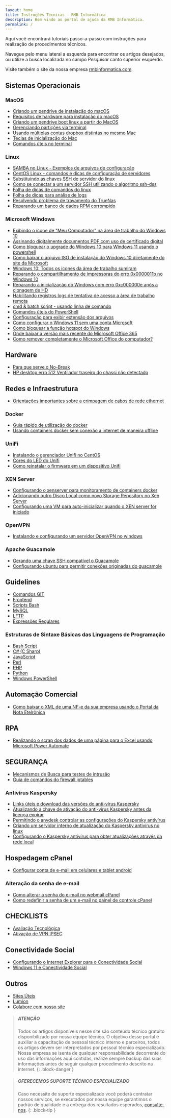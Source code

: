 ```yaml
---
layout: home
title: Instruções Técnicas - RMB Informática
description: Bem vindo ao portal de ajuda da RMB Informática.
permalink: /
---
```


Aqui você encontrará tutoriais passo-a-passo com instruções para realização de procedimentos técnicos.

Navegue pelo menu lateral a esquerda para encontrar os artigos desejados, ou utilize a busca localizada no campo *Pesquisar* canto superior esquerdo.

Visite também o site da nossa empresa [rmbinformatica.com](http://www.rmbinformatica.com).

## Sistemas Operacionais

### MacOS

* [Criando um pendrive de instalação do macOS](sistemas-operacionais/macos/criando-um-pendrive-de-instalacao-do-macos)
* [Requisitos de hardware para instalação do macOS](sistemas-operacionais/macos/requisitos-de-hardware-para-instalacao-do-macos)
* [Criando um pendrive boot linux a partir do MacOS](sistemas-operacionais/macos/criando-um-pendrive-boot-linux-a-partir-do-macos)
* [Gerenciando partições via terminal](sistemas-operacionais/macos/gerenciando-particoes-via-terminal)
* [Usando múltiplas contas dropbox distintas no mesmo Mac](sistemas-operacionais/macos/usando-multiplas-contas-dropbox-distintas-no-mesmo-mac)
* [Teclas de inicialização do Mac](sistemas-operacionais/macos/teclas-de-inicializacao-do-mac)
* [Comandos úteis no terminal](sistemas-operacionais/macos)

### Linux

* [SAMBA no Linux - Exemplos de arquivos de configuração](sistemas-operacionais/linux/samba)
* [CentOS Linux - comandos e dicas de configuração de servidores](sistemas-operacionais/linux/centos-7)
* [Substituindo as chaves SSH de servidor do linux](sistemas-operacionais/linux/substituindo-as-chaves-ssh-de-servidor-do-linux)
* [Como se conectar a um servidor SSH utilizando o algoritmo ssh-dss](sistemas-operacionais/linux/como-se-conectar-a-um-servidor-ssh-utilizando-o-algoritmo-ssh-dss)
* [Folha de dicas de comandos do linux](sistemas-operacionais/linux/comandos-linux-cheat-sheet)
* [Folha de dicas para análise de logs](sistemas-operacionais/linux/log-parsing-cheat-sheet)
* [Resolvendo problema de travamento do TrueNas](sistemas-operacionais/linux/resolvendo-problema-travamento-truenas-impi0-using-ksc-interface)
* [Reparando um banco de dados RPM corrompido](sistemas-operacionais/linux/reparando-banco-de-dados-RPM-corrompido)

### Microsoft Windows

* [Exibindo o ícone de "Meu Computador" na área de trabalho do Windows 10](sistemas-operacionais/microsoft-windows/exibindo-o-icone-de-meu-computador-na-area-de-trabalho-do-windows-10)
* [Assinando digitalmente documentos PDF com uso de certificado digital](sistemas-operacionais/microsoft-windows/assinando-digitalmente-documentos-pdf-com-uso-de-certificado-digital)
* [Como bloquear o upgrade do Windows 10 para Windows 11 usando o powershell](sistemas-operacionais/microsoft-windows/bloquear-upgrade-windows-10-para-windows-11)
* [Como baixar o arquivo ISO de instalação do Windows 10 diretamente do site da Microsoft](sistemas-operacionais/microsoft-windows/como-baixar-o-arquivo-iso-de-instalacao-do-windows-10-diretamente-do-site-da-microsoft)
* [Windows 10: Todos os ícones da área de trabalho sumiram](sistemas-operacionais/microsoft-windows/windows-10-todos-os-icones-da-area-de-trabalho-sumiram)
* [Reparando o compartilhamento de impressoras do erro 0x0000011b no Windows 10](sistemas-operacionais/microsoft-windows/reparando-o-compartilhamento-de-impressoras-do-windows-10)
* [Reparando a inicialização do Windows com erro 0xc000000e após a clonagem de HD](sistemas-operacionais/microsoft-windows/0xc000000e-reparando-a-inicializacao-do-windows-apos-a-clonagem-de-hd)
* [Habilitando registros logs de tentativa de acesso a área de trabalho remota](sistemas-operacionais/microsoft-windows/habilitando-registros-logs-de-tentativa-de-acesso-a-area-de-trabalho-remota)
* [cmd & batch script - usando linha de comando](sistemas-operacionais/microsoft-windows/cmd)
* [Comandos úteis do PowerShell](sistemas-operacionais/microsoft-windows/comandos-uteis-do-powershell)
* [Configuração para exibir extensão dos arquivos](sistemas-operacionais/microsoft-windows/configuracao-para-exibir-extensao-dos-arquivos)
* [Como configurar o Windows 11 sem uma conta Microsoft](sistemas-operacionais/microsoft-windows/como-configurar-o-windows-11-sem-uma-conta-microsoft)
* [Como bloquear a função hotspot do Windows](sistemas-operacionais/microsoft-windows/bloquear-hotspot-windows-via-powershell)
* [Onde baixar a versão mais recente do Microsoft Office 365](sistemas-operacionais/microsoft-windows/onde-baixar-a-versao-mais-recente-microsoft-office)
* [Como remover completamente o Microsoft Office do computador?](sistemas-operacionais/microsoft-windows/como-remover-completamente-microsoft-office-do-computador)

## Hardware

* [Para que serve o No-Break](hardware/pra-que-serve-o-nobreak)
* [HP desktop erro 512 Ventilador traseiro do chassi não detectado](hardware/hp-ventilador-traseiro-chassi-nao-detectado)

## Redes e Infraestrutura

* [Orientações importantes sobre a crimpagem de cabos de rede ethernet](redes-e-infraestrutura/orientacoes-importantes-sobre-a-crimpagem-de-cabos-de-rede-ethernet)

### Docker

* [Guia rápido de utilização do docker](redes-e-infraestrutura/docker/guia-rapido-docker)
* [Usando containers docker sem conexão a internet de maneira offline](redes-e-infraestrutura/docker/usando-containers-docker-sem-internet-offline)

### UniFi

* [Instalando o gerenciador Unifi no CentOS](redes-e-infraestrutura/unifi/instalando-o-gerenciador-unifi-no-centos)
* [Cores do LED do Unifi](redes-e-infraestrutura/unifi/cores-do-led-do-unifi)
* [Como reinstalar o firmware em um dispositivo Unifi](redes-e-infraestrutura/unifi/como-reinstalar-o-firmware-em-um-dispositivo-unifi)

### XEN Server

* [Configurando o xenserver para monitoramento de containers docker](redes-e-infraestrutura/xen-server/configurando-o-xenserver-para-monitoramento-de-containers-docker)
* [Adicionando outro Disco Local como novo Storage Repository no Xen Server](redes-e-infraestrutura/xen-server/adicionando-outro-disco-local-como-novo-storage-repository-no-xen-server)
* [Configurando uma VM para auto-inicializar quando o XEN server for iniciado](redes-e-infraestrutura/xen-server/configurando-uma-vm-para-auto-inicializar-quando-o-xen-server-for-iniciado)

### OpenVPN

* [Instalando e configurando um servidor OpenVPN no windows](redes-e-infraestrutura/openvpn/instalando-e-configurando-um-servidor-openvpn-no-windows)

### Apache Guacamole

* [Gerando uma chave SSH compatível o Guacamole](redes-e-infraestrutura/apache-guacamole/gerando-uma-chave-ssh-compativel-o-guacamole)
* [Configurando ubuntu para permitir conexões originadas do guacamole](redes-e-infraestrutura/apache-guacamole/configurando-ubuntu-para-permitir-conexoes-originadas-do-guacamole)

## Guidelines

* [Comandos GIT](guidelines/git)
* [Frontend](guidelines/frontend)
* [Scripts Bash](guidelines/scripts-bash)
* [MySQL](guidelines/mysql)
* [LFTP](guidelines/lftp)
* [Expressões Regulares](guidelines/regex)

### Estruturas de Sintaxe Básicas das Linguagens de Programação

* [Bash Script](guidelines/sintaxe-programacao/bash)
* [C# (C Sharp)](guidelines/sintaxe-programacao/csharp)
* [JavaScript](guidelines/sintaxe-programacao/javascript)
* [Perl](guidelines/sintaxe-programacao/perl)
* [PHP](guidelines/sintaxe-programacao/php)
* [Python](guidelines/sintaxe-programacao/python)
* [Windows PowerShell](guidelines/sintaxe-programacao/powershell)

## Automação Comercial

* [Como baixar o XML de uma NF-e da sua empresa usando o Portal da Nota Etelrônica](automacao-comercial/como-baixar-o-xml-de-uma-nfe-usando-o-portal-nota-fiscal-eletronica)

## RPA

* [Realizando o scrap dos dados de uma página para o Excel usando Microsoft Power Automate](rpa/realizando-o-scrap-dos-dados-de-uma-pagina-para-o-excel-usando-microsoft-power-automate)

## SEGURANÇA

* [Mecanismos de Busca para testes de intrusão](seguranca/mecanismos-busca-testes-intrusao-invasao-pentest)
* [Guia de comandos do firewall iptables](seguranca/firewall-iptables)

### Antivírus Kaspersky

* [Links úteis e download das versões do anti-vírus Kaspersky](seguranca/kaspersky)
* [Atualizando a chave de ativação do anti-vírus Kaspersky antes da licença expirar](seguranca/antivirus-kaspersky/atualizando-a-chave-de-ativacao-do-anti-virus-kaspersky-antes-da-licenca-expirar)
* [Permitindo o anydesk controlar as configurações do Kaspersky antivírus](seguranca/antivirus-kaspersky/permitindo-o-anydesk-controlar-as-configuracoes-do-kaspersky-antivirus)
* [Criando um servidor interno de atualização do Kaspersky antivírus no linux](seguranca/antivirus-kaspersky/criando-um-servidor-interno-de-atualizacao-do-kaspersky-antivirus-no-linux)
* [Configurando o Kaspersky antivírus para obter atualizações através da rede local](seguranca/antivirus-kaspersky/configurando-o-kaspersky-antivirus-para-obter-atualizacoes-atraves-da-rede-local)

## Hospedagem cPanel

* [Configurar conta de e-mail em celulares e tablet android](hospedagem-cpanel/configurar-conta-de-e-mail-em-celulares-e-tablet-android)

### Alteração da senha de e-mail

* [Como alterar a senha do e-mail no webmail cPanel](hospedagem-cpanel/alteracao-da-senha-de-e-mail/como-alterar-a-senha-do-e-mail-no-webmail-cpanel)
* [Como redefinir a senha de um e-mail no painel de controle cPanel](hospedagem-cpanel/alteracao-da-senha-de-e-mail/como-redefinir-a-senha-de-um-e-mail-no-painel-de-controle-cpanel)

## CHECKLISTS

* [Avaliação Tecnológica](checklists/avaliacao-tecnologica)
* [Ativação de VPN IPSEC](checklists/ativacao-vpn-ipsec)

## Conectividade Social

* [Configurando o Internet Explorer para o Conectividade Social](outros/conectividade-social)
* [Windows 11 e Conectividade Social](outros/conectividade-social/windows-11-e-conectividade-social)

## Outros

* [Sites Úteis](sites-uteis)
* [Lumion](outros/lumion)
* [Colabore com nosso site](colabore-com-nosso-site)

> ##### ATENÇÃO
>
> Todos os artigos disponíveis nesse site são conteúdo técnico gratuito disponibilizado por nossa equipe técnica. O objetivo desse portal é auxiliar a capacitação de pessoal técnico interno e parceiros, todos os artigos devem ser interpretados por pessoal técnico especializado. Nossa empresa se isenta de qualquer responsabilidade decorrente do uso das informações aqui contidas, realize sempre backup das suas informações antes de seguir qualquer procedimento descrito na internet.
{: .block-danger }

> ##### OFERECEMOS SUPORTE TÉCNICO ESPECIALIZADO
>
>Caso necessite de suporte especializado você poderá contratar nossos serviços, se executados por nossa equipe garantimos o padrão de qualidade e a entrega dos resultados esperados, [consulte-nos](https://rmbinformatica.com/contato.html).
{: .block-tip }
